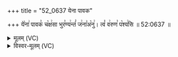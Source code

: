 +++
title = "52_0637 येना पावक"

+++
ये꣡ना꣢ पावक꣣ च꣡क्ष꣢सा भुर꣣ण्य꣢न्तं꣣ ज꣢ना꣣अ꣡नु꣢। त्वं꣡ व꣢रुण꣣ प꣡श्य꣢सि ॥ 52:0637 ॥

<details><summary>मूलम् (VC)</summary>

ये꣡ना꣢ पावक꣣ च꣡क्ष꣢सा भु꣣रण्य꣢न्तं꣣ ज꣢ना꣣ꣳ अ꣡नु꣢ । त्वं꣡ व꣢रुण꣣ प꣡श्य꣢सि ॥६३७॥
</details>

<details><summary>विस्वर-मूलम् (VC)</summary>

येना पावक चक्षसा भुरण्यन्तं जनाꣳ अनु । त्वं वरुण पश्यसि ॥६३७॥
</details>